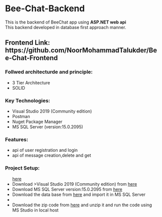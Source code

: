 # Bee-Chat-Backend

This is the backend of BeeChat app using <b>ASP.NET web api</b><br>
This backend developed in database first approach manner.
<h2>Frontend Link: https://github.com/NoorMohammadTalukder/Bee-Chat-Frontend
<h3>Follwed architecturde and principle: </h3>
<ul>
  <li>3 Tier Architecture</li>
  <li>SOLID</li>
</ul>

<h3>Key Technologies: </h3>
<ul>
  <li>Visual Studio 2019 (Community edition)</li>
  <li>Postman</li>
  <li>Nuget Package Manager</li>
  <li>MS SQL Server (version:15.0.2095)</li>
</ul>

<h3>Features: </h3>
<ul>
  <li>api of user registration and login</li>
  <li>api of message creation,delete and get</li>
</ul>

<h3>Project Setup: </h3>
<ul><a href="https://visualstudio.microsoft.com/vs/older-downloads/">here</a>
  <li>Download >Visual Studio 2019 (Community edition) from <a href="https://visualstudio.microsoft.com/vs/older-downloads/">here</a> </li>
  <li>Download MS SQL Server version:15.0.2095 from <a href="https://sqlserverbuilds.blogspot.com/2019/01/sql-server-2019-versions.html">here</a></li>
  <li>Download the data base from <a href="https://drive.google.com/file/d/110hRd45ckprJGE10dUB7faNyWYGOFGlK/view?usp=sharing">here</a> and import it in MS SQL Server  </li>
  <li><li>Download the zip code from <a href="https://github.com/NoorMohammadTalukder/Bee-Chat-Backend/archive/refs/heads/main.zip">here</a> and unzip it and run the code using MS Studio in local host  </li>
</ul>


